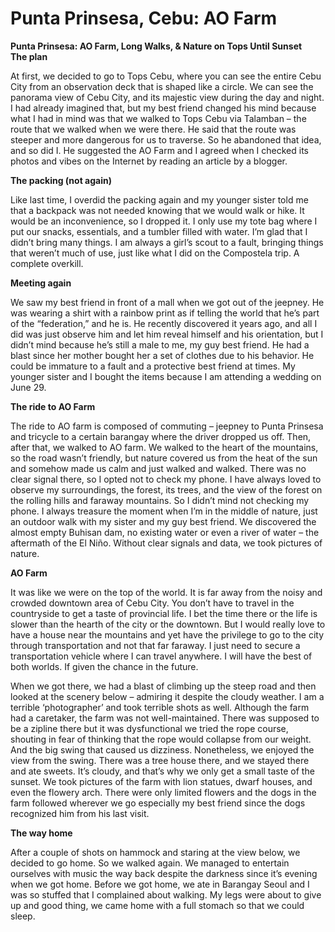 # Punta Prinsesa, Cebu: AO Farm

**Punta Prinsesa: AO Farm, Long Walks, & Nature on Tops Until Sunset**  
**The plan**

At first, we decided to go to Tops Cebu, where you can see the entire Cebu City from an observation deck that is shaped like a circle. We can see the panorama view of Cebu City, and its majestic view during the day and night. I had already imagined that, but my best friend changed his mind because what I had in mind was that we walked to Tops Cebu via Talamban – the route that we walked when we were there. He said that the route was steeper and more dangerous for us to traverse. So he abandoned that idea, and so did I. He suggested the AO Farm and I agreed when I checked its photos and vibes on the Internet by reading an article by a blogger.

**The packing (not again)**

Like last time, I overdid the packing again and my younger sister told me that a backpack was not needed knowing that we would walk or hike. It would be an inconvenience, so I dropped it. I only use my tote bag where I put our snacks, essentials, and a tumbler filled with water. I’m glad that I didn’t bring many things. I am always a girl’s scout to a fault, bringing things that weren’t much of use, just like what I did on the Compostela trip. A complete overkill.

**Meeting again**

We saw my best friend in front of a mall when we got out of the jeepney. He was wearing a shirt with a rainbow print as if telling the world that he’s part of the “federation,” and he is. He recently discovered it years ago, and all I did was just observe him and let him reveal himself and his orientation, but I didn’t mind because he’s still a male to me, my guy best friend. He had a blast since her mother bought her a set of clothes due to his behavior. He could be immature to a fault and a protective best friend at times. My younger sister and I bought the items because I am attending a wedding on June 29\.

**The ride to AO Farm**

The ride to AO farm is composed of commuting – jeepney to Punta Prinsesa and tricycle to a certain barangay where the driver dropped us off. Then, after that, we walked to AO farm. We walked to the heart of the mountains, so the road wasn’t friendly, but nature covered us from the heat of the sun and somehow made us calm and just walked and walked. There was no clear signal there, so I opted not to check my phone. I have always loved to observe my surroundings, the forest, its trees, and the view of the forest on the rolling hills and faraway mountains. So I didn’t mind not checking my phone. I always treasure the moment when I’m in the middle of nature, just an outdoor walk with my sister and my guy best friend. We discovered the almost empty Buhisan dam, no existing water or even a river of water – the aftermath of the El Niño. Without clear signals and data, we took pictures of nature.

**AO Farm**

It was like we were on the top of the world. It is far away from the noisy and crowded downtown area of Cebu City. You don’t have to travel in the countryside to get a taste of provincial life. I bet the time there or the life is slower than the hearth of the city or the downtown. But I would really love to have a house near the mountains and yet have the privilege to go to the city through transportation and not that far faraway. I just need to secure a transportation vehicle where I can travel anywhere. I will have the best of both worlds. If given the chance in the future.

When we got there, we had a blast of climbing up the steep road and then looked at the scenery below – admiring it despite the cloudy weather. I am a terrible ‘photographer’ and took terrible shots as well. Although the farm had a caretaker, the farm was not well-maintained. There was supposed to be a zipline there but it was dysfunctional we tried the rope course, shouting in fear of thinking that the rope would collapse from our weight. And the big swing that caused us dizziness. Nonetheless, we enjoyed the view from the swing. There was a tree house there, and we stayed there and ate sweets. It’s cloudy, and that’s why we only get a small taste of the sunset. We took pictures of the farm with lion statues, dwarf houses, and even the flowery arch. There were only limited flowers and the dogs in the farm followed wherever we go especially my best friend since the dogs recognized him from his last visit.

**The way home**

After a couple of shots on hammock and staring at the view below, we decided to go home. So we walked again. We managed to entertain ourselves with music the way back despite the darkness since it’s evening when we got home. Before we got home, we ate in Barangay Seoul and I was so stuffed that I complained about walking. My legs were about to give up and good thing, we came home with a full stomach so that we could sleep.  

